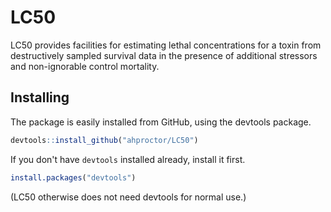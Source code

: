 # LC50

LC50 provides facilities for estimating lethal concentrations for a
toxin from destructively sampled survival data in the presence of
additional stressors and non-ignorable control mortality.


## Installing

The package is easily installed from GitHub, using the devtools package.

```R
devtools::install_github("ahproctor/LC50")
```

If you don't have `devtools` installed already, install it first.

```R
install.packages("devtools")
```

(LC50 otherwise does not need devtools for normal use.)

